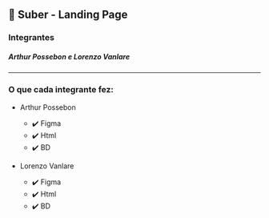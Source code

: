 <h2>
  🚗 Suber - Landing Page
</h2>

<h3>
  Integrantes
</h3>

<h5>
  Arthur Possebon e Lorenzo Vanlare
</h5>

<hr>

<h3>
  O que cada integrante fez:
</h3>

 - Arthur Possebon
    - ✔️ Figma
    - ✔️ Html
    - ✔️ BD

 - Lorenzo Vanlare
    - ✔️ Figma
    - ✔️ Html
    - ✔️ BD
